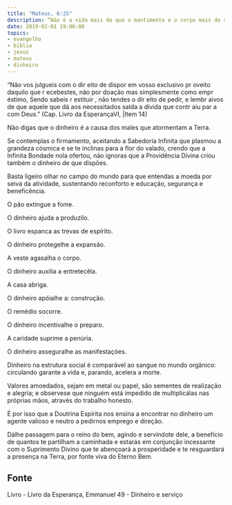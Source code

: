 ```yaml
---
title: "Mateus, 6:25"
description: “Não é a vida mais do que o mantimento e o corpo mais do que o vestido?” Jesus
date: 2019-02-01 19:00:00
topics: 
- evangelho
- biblia
- jesus
- mateus
- dinheiro
---
```



“Não vos julgueis com o dir eito de dispor em vosso
exclusivo pr oveito daquilo que r ecebestes, não por doação mas
simplesmente como empr éstimo, Sendo sabeis r estituir , não
tendes o dir eito de pedir, e lembr ai­vos de que aquele que dá
aos necessitados salda a dívida que contr aiu par a com Deus.”
(Cap. Livro da EsperançaVI, |Item 14)

Não digas que o dinheiro é a causa dos males que atormentam a Terra.

Se contemplas o firmamento, aceitando a Sabedoria Infinita que plasmou a
grandeza cósmica e se te inclinas para a flor do valado, crendo que a Infinita
Bondade no­la ofertou, não ignoras que a Providência Divina criou também o
dinheiro de que dispões.

Basta ligeiro olhar no campo do mundo para que entendas a moeda por
seiva da atividade, sustentando reconforto e educação, segurança e beneficência.

O pão extingue a fome.

O dinheiro ajuda a produzi­lo.

O livro espanca as trevas de espírito.

O dinheiro protege­lhe a expansão.

A veste agasalha o corpo.

O dinheiro auxilia a entretecê­la.

A casa abriga.

O dinheiro apóia­lhe a: construção.

O remédio socorre.

O dinheiro incentiva­lhe o preparo.

A caridade suprime a penúria.

O dinheiro assegura­lhe as manifestações.

Dinheiro na estrutura social é comparável ao sangue no mundo orgânico:
circulando garante a vida e, parando, acelera a morte.

Valores amoedados, sejam em metal ou papel, são sementes de realização e
alegria; e observe­se que ninguém está impedido de multiplicá­las nas próprias
mãos, através do trabalho honesto.

É por isso que a Doutrina Espírita nos ensina a encontrar no dinheiro um
agente valioso e neutro a pedir­nos emprego e direção.

Dá­lhe passagem para o reino do bem, agindo e servindo­te dele, a
benefício de quantos te partilham a caminhada e estarás em conjunção incessante
com o Suprimento Divino que te abençoará a prosperidade e te resguardará a
presença na Terra, por fonte viva do Eterno Bem.


## Fonte
Livro - Livro da Esperança, Emmanuel
49 - Dinheiro e serviço
